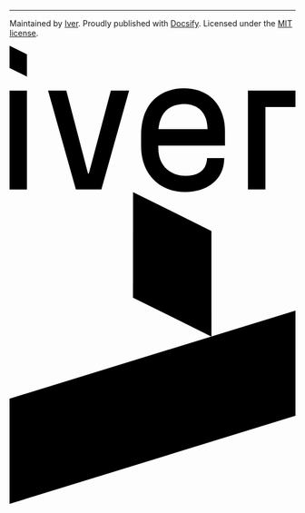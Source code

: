 ---

Maintained by [Iver](https://www.iver.com).
Proudly published with [Docsify](https://docsify.js.org).
Licensed under the [MIT license](https://spdx.org/licenses/MIT.html).

<!-- SVGs are embedded so that we can alter the fill color through CSS -->

<div class="iver-logo-wordmark">
<svg version="1.1" xmlns="http://www.w3.org/2000/svg" xmlns:xlink="http://www.w3.org/1999/xlink" x="0px" y="0px" viewBox="0 0 346.5 177.2" style="enable-background:new 0 0 346.5 177.2;" xml:space="preserve">
<title>I_W_Neg_RGB</title>
<g><rect x="0" y="54.4" class="st0" width="21.1" height="119.8"></rect><polygon class="st0" points="96.1,154.8 95.1,154.8 68.8,54.4 46.7,54.4 80.4,174.2 111.3,174.2 144.9,54.4 122.8,54.4"></polygon><polygon class="st0" points="0,27 21.1,37.4 21.1,10.4 0,0"></polygon><path class="st0" d="M211.3,51.6c-29.4,0-51.9,19.3-51.9,56.7V121c0,35.6,23.2,56.2,53.4,56.2c25.8,0,47.4-14.3,47.4-41.1h-20.8 c-0.8,17.1-13.6,21.5-26.6,21.5c-14.2,0-32.5-8.9-32.5-33.6V121h80.8v-17.2C261.1,72.8,242.7,51.6,211.3,51.6z M180.5,101.1 c0.8-8.9,3.3-15.1,6.9-19.9c6.1-8.2,16.7-10.5,24.1-10.5c13.8,0,28.2,7.4,28.4,30.4H180.5z"></path> <polygon class="st0" points="288.9,54.4 288.9,174.2 310.1,174.2 310.1,74.3 346.5,74.3 346.5,54.4"></polygon></g></svg>
</div>
<div class="iver-logo-symbol">
<svg version="1.1" xmlns="http://www.w3.org/2000/svg" xmlns:xlink="http://www.w3.org/1999/xlink" x="0px" y="0px" viewBox="0 0 347.7 379" style="enable-background:new 0 0 347.7 379;" xml:space="preserve">
<title>I_S_Neg_RGB</title>
<g><polygon class="st0" points="0,251.1 0,379 347.7,271.9 347.7,144"></polygon><polygon class="st0" points="245.5,47.2 150.2,0 150.1,128.3 245.5,175.5"></polygon></g>
</svg>
</div>
